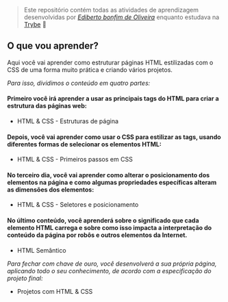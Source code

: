 > Este repositório contém todas as atividades de aprendizagem desenvolvidas por _[Ediberto bonfim de Oliveira](https://www.linkedin.com/in/ediberto-b-oliveira-872926178/)_ enquanto estudava na [Trybe](https://www.betrybe.com/) :rocket:

## O que vou aprender?

Aqui você vai aprender como estruturar páginas HTML estilizadas com o CSS de uma forma muito prática e criando vários projetos.

_Para isso, dividimos o conteúdo em quatro partes:_

#### Primeiro você irá aprender a usar as principais tags do HTML para criar a estrutura das páginas web:

- HTML & CSS - Estruturas de página

#### Depois, você vai aprender como usar o CSS para estilizar as tags, usando diferentes formas de selecionar os elementos HTML:

- HTML & CSS - Primeiros passos em CSS

#### No terceiro dia, você vai aprender como alterar o posicionamento dos elementos na página e como algumas propriedades específicas alteram as dimensões dos elementos:

- HTML & CSS - Seletores e posicionamento

#### No último conteúdo, você aprenderá sobre o significado que cada elemento HTML carrega e sobre como isso impacta a interpretação do conteúdo da página por robôs e outros elementos da Internet.

- HTML Semântico

_Para fechar com chave de ouro, você desenvolverá a sua própria página, aplicando todo o seu conhecimento, de acordo com a especificação do projeto final:_

- Projetos com HTML & CSS
